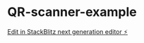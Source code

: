 # QR-scanner-example

[Edit in StackBlitz next generation editor ⚡️](https://stackblitz.com/~/github.com/djiwandou-p/QR-scanner-example)